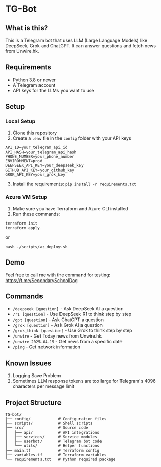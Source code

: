 # TG-Bot

## What is this?
This is a Telegram bot that uses LLM (Large Language Models) like DeepSeek, Grok and ChatGPT. It can answer questions and fetch news from Unwire.hk.

## Requirements
- Python 3.8 or newer
- A Telegram account
- API keys for the LLMs you want to use

## Setup

### Local Setup
1. Clone this repository
2. Create a `.env` file in the `config` folder with your API keys
```
API_ID=your_telegram_api_id
API_HASH=your_telegram_api_hash
PHONE_NUMBER=your_phone_number
ENVIRONMENT=prod
DEEPSEEK_API_KEY=your_deepseek_key
GITHUB_API_KEY=your_github_key
GROK_API_KEY=your_grok_key
```
3. Install the requirements: `pip install -r requirements.txt`

### Azure VM Setup
1. Make sure you have Terraform and Azure CLI installed
2. Run these commands:
```
terraform init
terraform apply
```

or

```
bash ./scripts/az_deploy.sh
```

## Demo
Feel free to call me with the command for testing:
https://t.me/SecondarySchoolDog

## Commands
- `/deepseek [question]` - Ask DeepSeek AI a question
- `/r1 [question]` - Use DeepSeek R1 to think step by step
- `/gpt [question]` - Ask ChatGPT a question
- `/grok [question]` - Ask Grok AI a question
- `/grok_think [question]` - Use Grok to think step by step
- `/unwire` - Get Today news from Unwire.hk
- `/unwire 2025-04-15` - Get news from a specific date
- `/ping` - Get network information


## Known Issues
1. Logging Save Problem
2. Sometimes LLM response tokens are too large for Telegram's 4096 characters per message limit


## Project Structure
```
TG-bot/
├── config/            # Configuration files
├── scripts/           # Shell scripts
├── src/               # Source code
│   ├── api/           # API integrations
│   ├── services/      # Service modules
│   ├── userbot/       # Telegram bot code
│   └── utils/         # Helper functions
├── main.tf            # Terraform config
├── variables.tf       # Terraform variables
└── requirements.txt   # Python required package
```
